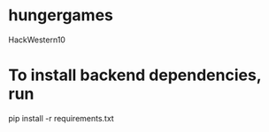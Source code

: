 # hungergames
HackWestern10

# To install backend dependencies, run
pip install -r requirements.txt

